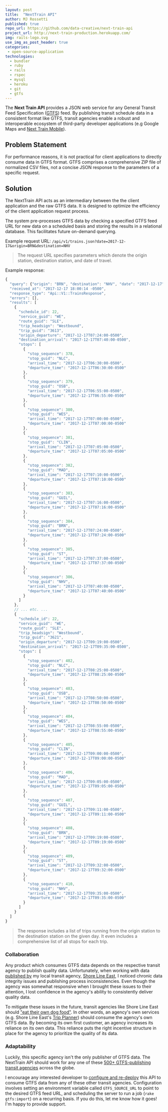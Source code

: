 ```yaml
---
layout: post
title:  "NextTrain API"
author: MJ Rossetti
published: true
repo_url: https://github.com/data-creative/next-train-api
project_url: http://next-train-production.herokuapp.com/
img: rails-logo.svg
use_img_as_post_header: true
categories:
 - open-source-application
technologies:
  - bundler
  - ruby
  - rails
  - rspec
  - mysql
  - heroku
  - git
  - gtfs
---
```


The **Next Train API** provides a JSON web service for any General Transit Feed Specification ([GTFS](https://developers.google.com/transit/gtfs/)) feed. By publishing transit schedule data in a consistent format like GTFS, transit agencies enable a robust and interoperable ecosystem of third-party developer applications (e.g Google Maps and <a href="{{ site.baseurl }}/open-source-application/2017/06/30/next-train-mobile/">Next Train Mobile</a>).

## Problem Statement

For performance reasons, it is not practical for client applications to directly consume data in GTFS format. GTFS comprises a comprehensive ZIP file of normalized CSV files, not a concise JSON response to the parameters of a specific request.

## Solution

The NextTrain API acts as an intermediary between the the client application and the raw GTFS data. It is designed to optimize the efficiency of the client application request process.

The system pre-processes GTFS data by checking a specified GTFS feed URL for new data on a scheduled basis and storing the results in a relational database. This facilitates future on-demand querying.

Example request URL: `/api/v1/trains.json?date=2017-12-17&origin=BRN&destination=NHV`

> The request URL specifies parameters which denote the origin station, destination station, and date of travel.

Example response:

```js
{
  "query": {"origin": "BRN", "destination": "NHV", "date": "2017-12-17"},
  "received_at": "2017-12-17 18:00:14 -0500",
  "response_type": "Api::V1::TrainsResponse",
  "errors": [],
  "results": [
    {
      "schedule_id": 22,
      "service_guid": "WE",
      "route_guid": "SLE",
      "trip_headsign": "Westbound",
      "trip_guid": "3613",
      "origin_departure": "2017-12-17T07:24:00-0500",
      "destination_arrival": "2017-12-17T07:40:00-0500",
      "stops": [
        {
          "stop_sequence": 378,
          "stop_guid": "NLC",
          "arrival_time": "2017-12-17T06:30:00-0500",
          "departure_time": "2017-12-17T06:30:00-0500"
        },
        {
          "stop_sequence": 379,
          "stop_guid": "OSB",
          "arrival_time": "2017-12-17T06:55:00-0500",
          "departure_time": "2017-12-17T06:55:00-0500"
        },
        {
          "stop_sequence": 380,
          "stop_guid": "WES",
          "arrival_time": "2017-12-17T07:00:00-0500",
          "departure_time": "2017-12-17T07:00:00-0500"
        },
        {
          "stop_sequence": 381,
          "stop_guid": "CLIN",
          "arrival_time": "2017-12-17T07:05:00-0500",
          "departure_time": "2017-12-17T07:05:00-0500"
        },
        {
          "stop_sequence": 382,
          "stop_guid": "MAD",
          "arrival_time": "2017-12-17T07:10:00-0500",
          "departure_time": "2017-12-17T07:10:00-0500"
        },
        {
          "stop_sequence": 383,
          "stop_guid": "GUIL",
          "arrival_time": "2017-12-17T07:16:00-0500",
          "departure_time": "2017-12-17T07:16:00-0500"
        },
        {
          "stop_sequence": 384,
          "stop_guid": "BRN",
          "arrival_time": "2017-12-17T07:24:00-0500",
          "departure_time": "2017-12-17T07:24:00-0500"
        },
        {
          "stop_sequence": 385,
          "stop_guid": "ST",
          "arrival_time": "2017-12-17T07:37:00-0500",
          "departure_time": "2017-12-17T07:37:00-0500"
        },
        {
          "stop_sequence": 386,
          "stop_guid": "NHV",
          "arrival_time": "2017-12-17T07:40:00-0500",
          "departure_time": "2017-12-17T07:40:00-0500"
        }
      ]
    },
    // ... etc. ...
    {
      "schedule_id": 22,
      "service_guid": "WE",
      "route_guid": "SLE",
      "trip_headsign": "Westbound",
      "trip_guid": "3621",
      "origin_departure": "2017-12-17T09:19:00-0500",
      "destination_arrival": "2017-12-17T09:35:00-0500",
      "stops": [
        {
          "stop_sequence": 402,
          "stop_guid": "NLC",
          "arrival_time": "2017-12-17T08:25:00-0500",
          "departure_time": "2017-12-17T08:25:00-0500"
        },
        {
          "stop_sequence": 403,
          "stop_guid": "OSB",
          "arrival_time": "2017-12-17T08:50:00-0500",
          "departure_time": "2017-12-17T08:50:00-0500"
        },
        {
          "stop_sequence": 404,
          "stop_guid": "WES",
          "arrival_time": "2017-12-17T08:55:00-0500",
          "departure_time": "2017-12-17T08:55:00-0500"
        },
        {
          "stop_sequence": 405,
          "stop_guid": "CLIN",
          "arrival_time": "2017-12-17T09:00:00-0500",
          "departure_time": "2017-12-17T09:00:00-0500"
        },
        {
          "stop_sequence": 406,
          "stop_guid": "MAD",
          "arrival_time": "2017-12-17T09:05:00-0500",
          "departure_time": "2017-12-17T09:05:00-0500"
        },
        {
          "stop_sequence": 407,
          "stop_guid": "GUIL",
          "arrival_time": "2017-12-17T09:11:00-0500",
          "departure_time": "2017-12-17T09:11:00-0500"
        },
        {
          "stop_sequence": 408,
          "stop_guid": "BRN",
          "arrival_time": "2017-12-17T09:19:00-0500",
          "departure_time": "2017-12-17T09:19:00-0500"
        },
        {
          "stop_sequence": 409,
          "stop_guid": "ST",
          "arrival_time": "2017-12-17T09:32:00-0500",
          "departure_time": "2017-12-17T09:32:00-0500"
        },
        {
          "stop_sequence": 410,
          "stop_guid": "NHV",
          "arrival_time": "2017-12-17T09:35:00-0500",
          "departure_time": "2017-12-17T09:35:00-0500"
        }
      ]
    }
  ]
}
```

> The response includes a list of trips running from the origin station to the destination station on the given day. It even includes a comprehensive list of all stops for each trip.

### Collaboration

Any product which consumes GTFS data depends on the respective transit agency to publish quality data. Unfortunately, when working with data [published by](https://www.cttransit.com/about/developers) my local transit agency, [Shore Line East](http://www.shorelineeast.com/), I noticed chronic data integrity issues and publishing process inconsistencies. Even though the agency was somewhat responsive when I brought these issues to their attention, I lost confidence in the agency's ability to consistently deliver quality data.

To mitigate these issues in the future, transit agencies like Shore Line East should ["eat their own dog food"](https://www.investopedia.com/terms/e/eatyourowndogfood.asp). In other words, an agency's own services (e.g. Shore Line East's [Trip Planner](http://www.shorelineeast.com/trip-planner)) should consume the agency's own GTFS data. By becoming its own first customer, an agency increases its reliance on its own data. This reliance puts the right incentive structure in place for the agency to prioritize the quality of its data.

### Adaptability

Luckily, this specific agency isn't the only publisher of GTFS data. The NextTrain API should work for any one of these [500+ GTFS-publishing transit agencies](https://transitfeeds.com/feeds) across the globe.

I encourage any interested developer to [configure and re-deploy](https://github.com/data-creative/next-train-api/blob/master/DEPLOYING.md) this API to consume GTFS data from any of these other transit agencies. Configuration involves setting an environment variable called `GTFS_SOURCE_URL` to point to the desired GTFS feed URL, and scheduling the server to run a job (`rake gtfs:import`) on a recurring basis. If you do this, let me know how it goes! I'm happy to provide support.
